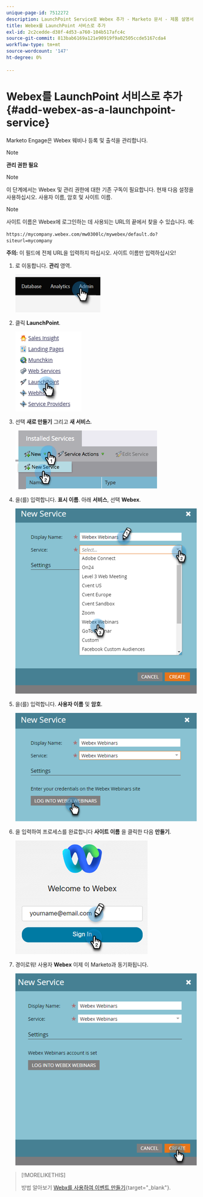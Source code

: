 ```yaml
---
unique-page-id: 7512272
description: LaunchPoint Service로 Webex 추가 - Marketo 문서 - 제품 설명서
title: Webex를 LaunchPoint 서비스로 추가
exl-id: 2c2cedde-d38f-4d53-a760-104b517afc4c
source-git-commit: 813bab6169a121e90919f9a02505ccde5167cda4
workflow-type: tm+mt
source-wordcount: '147'
ht-degree: 0%

---
```


# Webex를 LaunchPoint 서비스로 추가 {#add-webex-as-a-launchpoint-service}

Marketo Engage은 Webex 웨비나 등록 및 출석을 관리합니다.

>[!NOTE]
>
>**관리 권한 필요**

>[!NOTE]
>
>이 단계에서는 Webex 및 관리 권한에 대한 기존 구독이 필요합니다. 현재 다음 설정을 사용하십시오. 사용자 이름, 암호 및 사이트 이름.

>[!NOTE]
>
>사이트 이름은 Webex에 로그인하는 데 사용되는 URL의 끝에서 찾을 수 있습니다. 예:
>
>`https://mycompany.webex.com/mw0300lc/mywebex/default.do?siteurl=mycompany`
>
>**주의:** 이 필드에 전체 URL을 입력하지 마십시오. 사이트 이름만 입력하십시오!

1. 로 이동합니다. **관리** 영역.

   ![](assets/add-webex-as-a-launchpoint-service-1.png)

1. 클릭 **LaunchPoint**.

   ![](assets/add-webex-as-a-launchpoint-service-2.png)

1. 선택 **새로 만들기** 그리고 **새 서비스**.

   ![](assets/add-webex-as-a-launchpoint-service-3.png)

1. 을(를) 입력합니다. **표시 이름**. 아래 **서비스**, 선택 **Webex**.

   ![](assets/add-webex-as-a-launchpoint-service-4.png)

1. 을(를) 입력합니다. **사용자 이름** 및 **암호**.

   ![](assets/add-webex-as-a-launchpoint-service-5.png)

1. 을 입력하여 프로세스를 완료합니다 **사이트 이름** 을 클릭한 다음 **만들기**.

   ![](assets/add-webex-as-a-launchpoint-service-6.png)

1. 경이로워! 사용자 **Webex** 이제 이 Marketo과 동기화됩니다.

   ![](assets/add-webex-as-a-launchpoint-service-7.png)

>[!MORELIKETHIS]
>
>방법 알아보기 [Webx를 사용하여 이벤트 만들기](/help/marketo/product-docs/demand-generation/events/create-an-event/create-an-event-with-webex.md){target=&quot;_blank&quot;}.
